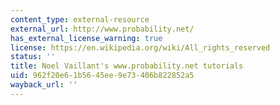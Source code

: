 ```yaml
---
content_type: external-resource
external_url: http://www.probability.net/
has_external_license_warning: true
license: https://en.wikipedia.org/wiki/All_rights_reserved
status: ''
title: Noel Vaillant's www.probability.net tutorials
uid: 962f20e6-1b56-45ee-9e73-406b822852a5
wayback_url: ''
---
```

